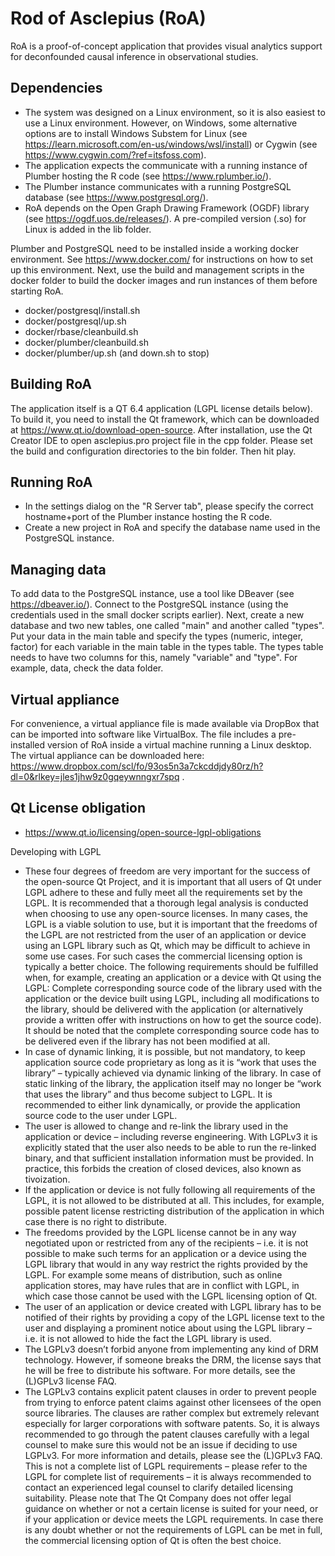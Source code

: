 # Rod of Asclepius (RoA)
RoA is a proof-of-concept application that provides visual analytics support for deconfounded causal inference in observational studies.

## Dependencies
* The system was designed on a Linux environment, so it is also easiest to use a Linux environment. However, on Windows, some alternative options are to install Windows Substem for Linux (see https://learn.microsoft.com/en-us/windows/wsl/install) or Cygwin (see https://www.cygwin.com/?ref=itsfoss.com).
* The application expects the communicate with a running instance of Plumber hosting the R code (see https://www.rplumber.io/).
* The Plumber instance communicates with a running PostgreSQL database (see https://www.postgresql.org/).
* RoA depends on the Open Graph Drawing Framework (OGDF) library (see https://ogdf.uos.de/releases/). A pre-compiled version (.so) for Linux is added in the lib folder.

Plumber and PostgreSQL need to be installed inside a working docker environment. See https://www.docker.com/ for instructions on how to set up this environment. Next, use the build and management scripts in the docker folder to build the docker images and run instances of them before starting RoA.
* docker/postgresql/install.sh
* docker/postgresql/up.sh
* docker/rbase/cleanbuild.sh
* docker/plumber/cleanbuild.sh
* docker/plumber/up.sh (and down.sh to stop)

## Building RoA
The application itself is a QT 6.4 application (LGPL license details below). To build it, you need to install the Qt framework, which can be downloaded at https://www.qt.io/download-open-source. After installation, use the Qt Creator IDE to open asclepius.pro project file in the cpp folder. Please set the build and configuration directories to the bin folder. Then hit play. 	

## Running RoA
* In the settings dialog on the "R Server tab", please specify the correct hostname+port of the Plumber instance hosting the R code.
* Create a new project in RoA and specify the database name used in the PostgreSQL instance.

## Managing data
To add data to the PostgreSQL instance, use a tool like DBeaver (see https://dbeaver.io/). Connect to the PostgreSQL instance (using the credentials used in the small docker scripts earlier). Next, create a new database and two new tables, one called "main" and another called "types". Put your data in the main table and specify the types (numeric, integer, factor) for each variable in the main table in the types table. The types table needs to have two columns for this, namely "variable" and "type". For example, data, check the data folder.

## Virtual appliance
For convenience, a virtual appliance file is made available via DropBox that can be imported into software like VirtualBox. The file includes a pre-installed version of RoA inside a virtual machine running a Linux desktop. The virtual appliance can be downloaded here: https://www.dropbox.com/scl/fo/93os5n3a7ckcddjdy80rz/h?dl=0&rlkey=jles1jhw9z0gqeywnngxr7spq .

## Qt License obligation
* https://www.qt.io/licensing/open-source-lgpl-obligations

Developing with LGPL
* These four degrees of freedom are very important for the success of the open-source Qt Project, and it is important that all users of Qt under LGPL adhere to these and fully meet all the requirements set by the LGPL. It is recommended that a thorough legal analysis is conducted when choosing to use any open-source licenses. In many cases, the LGPL is a viable solution to use, but it is important that the freedoms of the LGPL are not restricted from the user of an application or device using an LGPL library such as Qt, which may be difficult to achieve in some use cases. For such cases the commercial licensing option is typically a better choice. The following requirements should be fulfilled when, for example, creating an application or a device with Qt using the LGPL: Complete corresponding source code of the library used with the application or the device built using LGPL, including all modifications to the library, should be delivered with the application (or alternatively provide a written offer with instructions on how to get the source code). It should be noted that the complete corresponding source code has to be delivered even if the library has not been modified at all.
* In case of dynamic linking, it is possible, but not mandatory, to keep application source code proprietary as long as it is “work that uses the library” – typically achieved via dynamic linking of the library. In case of static linking of the library, the application itself may no longer be “work that uses the library” and thus become subject to LGPL. It is recommended to either link dynamically, or provide the application source code to the user under LGPL.
* The user is allowed to change and re-link the library used in the application or device – including reverse engineering. With LGPLv3 it is explicitly stated that the user also needs to be able to run the re-linked binary, and that sufficient installation information must be provided. In practice, this forbids the creation of closed devices, also known as tivoization.
* If the application or device is not fully following all requirements of the LGPL, it is not allowed to be distributed at all. This includes, for example, possible patent license restricting distribution of the application in which case there is no right to distribute.
* The freedoms provided by the LGPL license cannot be in any way negotiated upon or restricted from any of the recipients – i.e. it is not possible to make such terms for an application or a device using the LGPL library that would in any way restrict the rights provided by the LGPL. For example some means of distribution, such as online application stores, may have rules that are in conflict with LGPL, in which case those cannot be used with the LGPL licensing option of Qt.
* The user of an application or device created with LGPL library has to be notified of their rights by providing a copy of the LGPL license text to the user and displaying a prominent notice about using the LGPL library – i.e. it is not allowed to hide the fact the LGPL library is used.
* The LGPLv3 doesn’t forbid anyone from implementing any kind of DRM technology. However, if someone breaks the DRM, the license says that he will be free to distribute his software. For more details, see the (L)GPLv3 license FAQ.
* The LGPLv3 contains explicit patent clauses in order to prevent people from trying to enforce patent claims against other licensees of the open source libraries. The clauses are rather complex but extremely relevant especially for larger corporations with software patents. So, it is always recommended to go through the patent clauses carefully with a legal counsel to make sure this would not be an issue if deciding to use LGPLv3. For more information and details, please see the (L)GPLv3 FAQ.
This is not a complete list of LGPL requirements – please refer to the LGPL for complete list of requirements – it is always recommended to contact an experienced legal counsel to clarify detailed licensing suitability. Please note that The Qt Company does not offer legal guidance on whether or not a certain license is suited for your need, or if your application or device meets the LGPL requirements. In case there is any doubt whether or not the requirements of LGPL can be met in full, the commercial licensing option of Qt is often the best choice.

